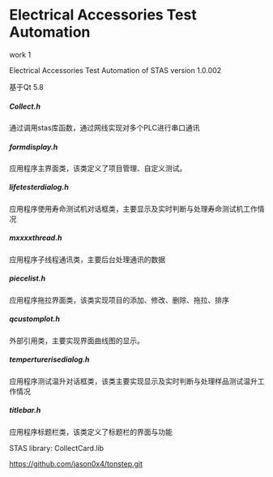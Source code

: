 # Electrical Accessories Test Automation
work 1

Electrical Accessories Test Automation of STAS
version 1.0.002

基于Qt 5.8 

##### Collect.h #####
通过调用stas库函数，通过网线实现对多个PLC进行串口通讯

##### formdisplay.h #####
应用程序主界面类，该类定义了项目管理、自定义测试。

##### lifetesterdialog.h #####
应用程序使用寿命测试机对话框类，主要显示及实时判断与处理寿命测试机工作情况

##### mxxxxthread.h #####
应用程序子线程通讯类，主要后台处理通讯的数据

##### piecelist.h #####
应用程序拖拉界面类，该类实现项目的添加、修改、删除、拖拉、排序

##### qcustomplot.h #####
外部引用类，主要实现界面曲线图的显示。

##### temperturerisedialog.h #####
应用程序测试温升对话框类，该类主要实现显示及实时判断与处理样品测试温升工作情况

##### titlebar.h #####
应用程序标题栏类，该类定义了标题栏的界面与功能

STAS library: CollectCard.lib

https://github.com/jason0x4/tonstep.git

